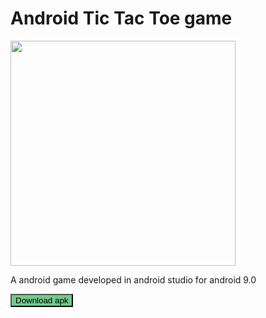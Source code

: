 # Android Tic Tac Toe game
<img src="https://raw.githubusercontent.com/HEMASE-6566/Android-Tic-Tac-Toe-Game/4af6d3d6d8a112ff0ff5707e9332c67ebeb775a8/Android%20tic%20tac%20toe.gif" width="360"/>

A android game developed in android studio for android 9.0

<button onclick="window.location.href='https://github.com/HEMASE-6566/Android-Tic-Tac-Toe-Game/blob/main/app/release/app-release.apk?raw=true';" style="background-color: #14a73e98 ;" class="button" type="submit">Download apk</button>
